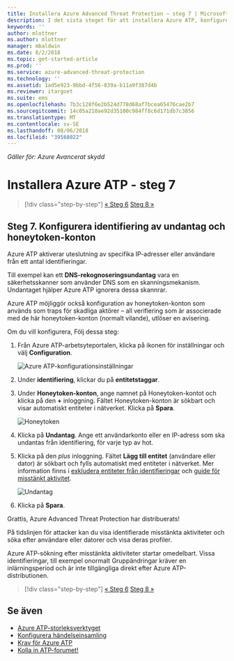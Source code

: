 ```yaml
---
title: Installera Azure Advanced Threat Protection – steg 7 | Microsoft Docs
description: I det sista steget för att installera Azure ATP, konfigurerar du Honeytoken-användare.
keywords: ''
author: mlottner
ms.author: mlottner
manager: mbaldwin
ms.date: 8/2/2018
ms.topic: get-started-article
ms.prod: ''
ms.service: azure-advanced-threat-protection
ms.technology: ''
ms.assetid: 1ad5e923-9bbd-4f56-839a-b11a9f387d4b
ms.reviewer: itargoet
ms.suite: ems
ms.openlocfilehash: 7b3c128f6e2b524d778d68af7bcea65476cae2b7
ms.sourcegitcommit: 14c05a210ae92d35100c984ff8c6d171db7c3856
ms.translationtype: MT
ms.contentlocale: sv-SE
ms.lasthandoff: 08/06/2018
ms.locfileid: "39568022"
---
```

*Gäller för: Azure Avancerat skydd*



# <a name="install-azure-atp---step-7"></a>Installera Azure ATP - steg 7

>[!div class="step-by-step"]
[« Steg 6](install-atp-step6-vpn.md)
[Steg 8 »](install-atp-step8-samr.md)

## <a name="step-7-configure-detection-exclusions-and-honeytoken-accounts"></a>Steg 7. Konfigurera identifiering av undantag och honeytoken-konton

Azure ATP aktiverar uteslutning av specifika IP-adresser eller användare från ett antal identifieringar. 

Till exempel kan ett **DNS-rekognoseringsundantag** vara en säkerhetsskanner som använder DNS som en skanningsmekanism. Undantaget hjälper Azure ATP ignorera dessa skannrar.  

Azure ATP möjliggör också konfiguration av honeytoken-konton som används som traps för skadliga aktörer – all verifiering som är associerade med de här honeytoken-konton (normalt vilande), utlöser en avisering.

Om du vill konfigurera, Följ dessa steg:

1.  Från Azure ATP-arbetsyteportalen, klicka på ikonen för inställningar och välj **Configuration**.

    ![Azure ATP-konfigurationsinställningar](media/atp-config-menu.png)

2.  Under **identifiering**, klickar du på **entitetstaggar**.

3. Under **Honeytoken-konton**, ange namnet på Honeytoken-kontot och klicka på den **+** inloggning. Fältet Honeytoken-konton är sökbart och visar automatiskt entiteter i nätverket. Klicka på **Spara**.

   ![Honeytoken](media/honeytoken-sensitive.png)

4. Klicka på **Undantag**. Ange ett användarkonto eller en IP-adress som ska undantas från identifiering, för varje typ av hot. 
5. Klicka på den *plus* inloggning. Fältet **Lägg till entitet** (användare eller dator) är sökbart och fylls automatiskt med entiteter i nätverket. Mer information finns i [exkludera entiteter från identifieringar](excluding-entities-from-detections.md) och [guide för misstänkt aktivitet](suspicious-activity-guide.md).

   ![Undantag](media/exclusions.png)

6.  Klicka på **Spara**.


Grattis, Azure Advanced Threat Protection har distribuerats!

På tidslinjen för attacker kan du visa identifierade misstänkta aktiviteter och söka efter användare eller datorer och visa deras profiler.

Azure ATP-sökning efter misstänkta aktiviteter startar omedelbart. Vissa identifieringar, till exempel onormalt Gruppändringar kräver en inlärningsperiod och är inte tillgängliga direkt efter Azure ATP-distributionen.



>[!div class="step-by-step"]
[« Steg 6](install-atp-step6-vpn.md)
[Steg 8 »](install-atp-step8-samr.md)

## <a name="see-also"></a>Se även
- [Azure ATP-storleksverktyget](http://aka.ms/aatpsizingtool)
- [Konfigurera händelseinsamling](configure-event-collection.md)
- [Krav för Azure ATP](atp-prerequisites.md)
- [Kolla in ATP-forumet!](https://aka.ms/azureatpcommunity)
